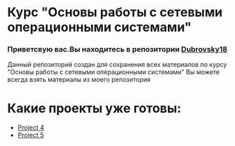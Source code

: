 # Курс "Основы работы с сетевыми операционными системами"

### Приветсвую вас.Вы находитесь в репозитории [Dubrovsky18](https://github.com/Dubrovsky18)

Данный репозиторий создан для сохранения всех материалов по курсу "Основы работы с сетевыми операционными системами"
Вы можете всегда взять материалы из моего репозитория

# Какие проекты уже готовы:
+ [Project 4](https://github.com/Dubrovsky18/OS_system/tree/master/project_4)
+ [Project 5](https://github.com/Dubrovsky18/OS_system/tree/master/project_5)

